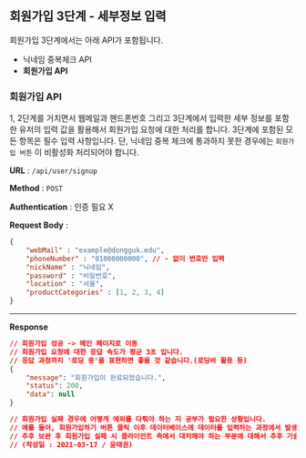 ## 회원가입 3단계 - 세부정보 입력

회원가입 3단계에서는 아래  API가 포함됩니다.

- 닉네임 중복체크 API
- **회원가입  API** 



### 회원가입 API 

1, 2단계를 거치면서 웹메일과 핸드폰번호 그리고 3단계에서 입력한 세부 정보를 포함한 유저의 입력 값을 활용해서 회원가입 요청에 대한 처리를 합니다. 3단계에 포함된 모든 항목은 필수 입력 사항입니다. 단, 닉네임 중복 체크에 통과하지 못한 경우에는 `회원가입 버튼` 이 비활성화 처리되어야 합니다. 



**URL** : `/api/user/signup`

**Method** : `POST`

**Authentication** : 인증 필요 X  

**Request Body** : 

```json
{
    "webMail" : "example@dongguk.edu",
    "phoneNumber" : "01000000000", // - 없이 번호만 입력 
    "nickName" : "닉네임",
    "password" : "비밀번호",
    "location" : "서울",
    "productCategories" : [1, 2, 3, 4] 
}
```

___

**Response**

```json
// 회원가입 성공 -> 메인 페이지로 이동 
// 회원가입 요청에 대한 응답 속도가 평균 3초 입니다. 
// 응답 과정까지 '로딩 중'을 표현하면 좋을 것 같습니다.(로딩바 활용 등)
{
    "message": "회원가입이 완료되었습니다.",
    "status": 200,
    "data": null
}

// 회원가입 실패 경우에 어떻게 예외를 다뤄야 하는 지 공부가 필요한 상황입니다. 
// 예를 들어, 회원가입하기 버튼 클릭 이후 데이터베이스에 데이터를 입력하는 과정에서 발생하는 예외를 어떻게 다뤄야 하는 지에 대한 문제입니다. 
// 추후 보완 후 회원가입 실패 시 클라이언트 측에서 대처해야 하는 부분에 대해서 추후 기술하겠습니다. 
// (작성일 : 2021-03-17 / 윤태권)
```

